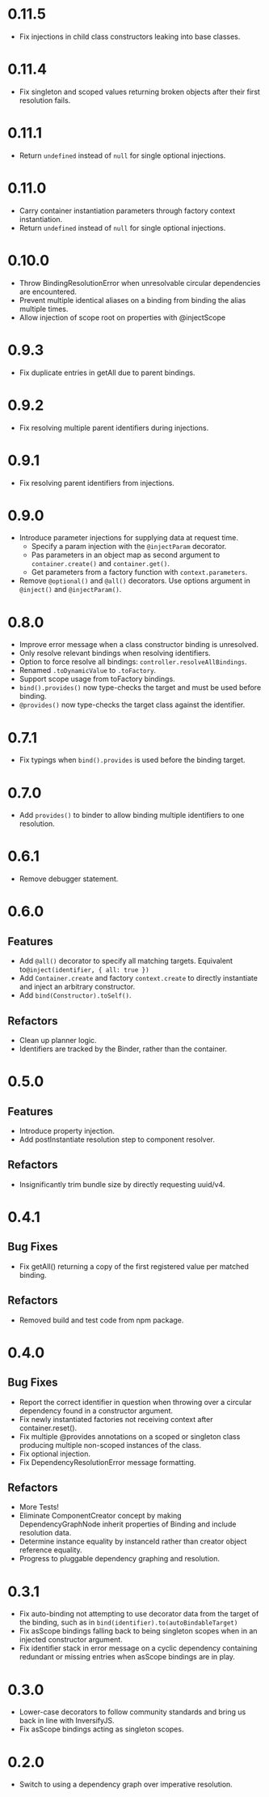 # 0.11.5

- Fix injections in child class constructors leaking into base classes.

# 0.11.4

- Fix singleton and scoped values returning broken objects after their first resolution fails.

# 0.11.1

- Return `undefined` instead of `null` for single optional injections.

# 0.11.0

- Carry container instantiation parameters through factory context instantiation.
- Return `undefined` instead of `null` for single optional injections.

# 0.10.0

- Throw BindingResolutionError when unresolvable circular dependencies are encountered.
- Prevent multiple identical aliases on a binding from binding the alias multiple times.
- Allow injection of scope root on properties with @injectScope

# 0.9.3

- Fix duplicate entries in getAll due to parent bindings.

# 0.9.2

- Fix resolving multiple parent identifiers during injections.

# 0.9.1

- Fix resolving parent identifiers from injections.

# 0.9.0

- Introduce parameter injections for supplying data at request time.
  - Specify a param injection with the `@injectParam` decorator.
  - Pas parameters in an object map as second argument to `container.create()` and `container.get()`.
  - Get parameters from a factory function with `context.parameters`.
- Remove `@optional()` and `@all()` decorators. Use options argument in `@inject()` and `@injectParam()`.

# 0.8.0

- Improve error message when a class constructor binding is unresolved.
- Only resolve relevant bindings when resolving identifiers.
- Option to force resolve all bindings: `controller.resolveAllBindings`.
- Renamed `.toDynamicValue` to `.toFactory`.
- Support scope usage from toFactory bindings.
- `bind().provides()` now type-checks the target and must be used before binding.
- `@provides()` now type-checks the target class against the identifier.

# 0.7.1

- Fix typings when `bind().provides` is used before the binding target.

# 0.7.0

- Add `provides()` to binder to allow binding multiple identifiers to one resolution.

# 0.6.1

- Remove debugger statement.

# 0.6.0

## Features

- Add `@all()` decorator to specify all matching targets. Equivalent to`@inject(identifier, { all: true })`
- Add `Container.create` and factory `context.create` to directly instantiate and inject an arbitrary constructor.
- Add `bind(Constructor).toSelf()`.

## Refactors

- Clean up planner logic.
- Identifiers are tracked by the Binder, rather than the container.

# 0.5.0

## Features

- Introduce property injection.
- Add postInstantiate resolution step to component resolver.

## Refactors

- Insignificantly trim bundle size by directly requesting uuid/v4.

# 0.4.1

## Bug Fixes

- Fix getAll() returning a copy of the first registered value per matched binding.

## Refactors

- Removed build and test code from npm package.

# 0.4.0

## Bug Fixes

- Report the correct identifier in question when throwing over a circular dependency found in a constructor argument.
- Fix newly instantiated factories not receiving context after container.reset().
- Fix multiple @provides annotations on a scoped or singleton class producing multiple non-scoped instances of the class.
- Fix optional injection.
- Fix DependencyResolutionError message formatting.

## Refactors

- More Tests!
- Eliminate ComponentCreator concept by making DependencyGraphNode inherit properties of Binding and include resolution data.
- Determine instance equality by instanceId rather than creator object reference equality.
- Progress to pluggable dependency graphing and resolution.

# 0.3.1

- Fix auto-binding not attempting to use decorator data from the target of the binding, such as in `bind(identifier).to(autoBindableTarget)`
- Fix asScope bindings falling back to being singleton scopes when in an injected constructor argument.
- Fix identifier stack in error message on a cyclic dependency containing redundant or missing entries when asScope bindings are in play.

# 0.3.0

- Lower-case decorators to follow community standards and bring us back in line with InversifyJS.
- Fix asScope bindings acting as singleton scopes.

# 0.2.0

- Switch to using a dependency graph over imperative resolution.
